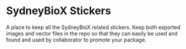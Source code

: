 # SydneyBioX Stickers

A place to keep all the SydneyBioX related stickers. Keep both exported images and vector files in the repo so that they can easily be used and found and used by collaborator to promote your package.